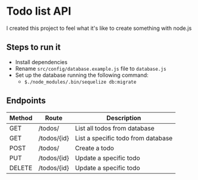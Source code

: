 # Todo list API

I created this project to feel what it's like to create something with node.js

## Steps to run it

 - Install dependencies
 - Rename `src/config/database.example.js` file to `database.js`
 - Set up the database running the following command:
   - `$./node_modules/.bin/sequelize db:migrate`

## Endpoints

| Method   | Route       | Description                        |
|----------|-------------|------------------------------------|
| GET      | /todos/     | List all todos from database       |
| GET      | /todos/{id} | List a specific todo from database |
| POST     | /todos/     | Create a todo                      |
| PUT      | /todos/{id} | Update a specific todo             |
| DELETE   | /todos/{id} | Update a specific todo             |
